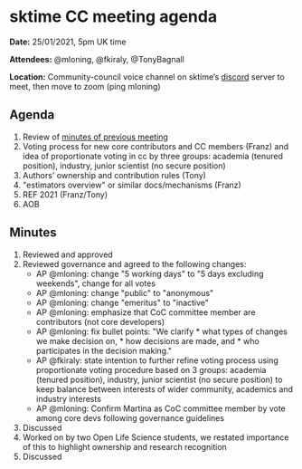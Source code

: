 # sktime CC meeting agenda

**Date:** 
25/01/2021, 5pm UK time

**Attendees:** 
@mloning, @fkiraly, @TonyBagnall

**Location:** 
Community-council voice channel on sktime’s [discord](https://discord.gg/gqSab2K) server to meet, then move to zoom (ping mloning)

## Agenda
1. Review of [minutes of previous meeting](https://github.com/sktime/community-council/tree/master/previous_meetings)
2. Voting process for new core contributors and CC members (Franz) and idea of proportionate voting in cc by three groups: academia (tenured position), industry, junior scientist (no secure position)
3. Authors' ownership and contribution rules (Tony)
4. "estimators overview" or similar docs/mechanisms (Franz)
5. REF 2021 (Franz/Tony)
6. AOB

## Minutes
1. Reviewed and approved
2. Reviewed governance and agreed to the following changes:
    * AP @mloning: change "5 working days" to  "5 days excluding weekends", change for all votes
    * AP @mloning: change "public" to "anonymous"
    * AP @mloning: change "emeritus" to "inactive"
    * AP @mloning: emphasize that CoC committee member are contributors (not core developers)
    * AP @mloning: fix bullet points: "We clarify * what types of changes we make decision on, * how decisions are made, and * who participates in the decision making."
    * AP @fkiraly: state intention to further refine voting process using proportionate voting procedure based on 3 groups: academia (tenured position), industry, junior scientist (no secure position) to keep balance between interests of wider community, academics and industry interests
    * AP @mloning: Confirm Martina as CoC committee member by vote among core devs following governance guidelines
3. Discussed
4. Worked on by two Open Life Science students, we restated importance of this to highlight ownership and research recognition 
5. Discussed
